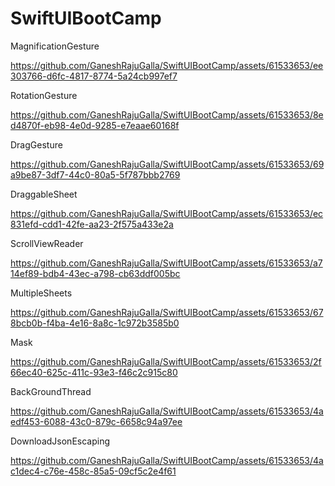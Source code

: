 # SwiftUIBootCamp

MagnificationGesture

https://github.com/GaneshRajuGalla/SwiftUIBootCamp/assets/61533653/ee303766-d6fc-4817-8774-5a24cb997ef7

RotationGesture

https://github.com/GaneshRajuGalla/SwiftUIBootCamp/assets/61533653/8ed4870f-eb98-4e0d-9285-e7eaae60168f

DragGesture

https://github.com/GaneshRajuGalla/SwiftUIBootCamp/assets/61533653/69a9be87-3df7-44c0-80a5-5f787bbb2769

DraggableSheet

https://github.com/GaneshRajuGalla/SwiftUIBootCamp/assets/61533653/ec831efd-cdd1-42fe-aa23-2f575a433e2a

ScrollViewReader

https://github.com/GaneshRajuGalla/SwiftUIBootCamp/assets/61533653/a714ef89-bdb4-43ec-a798-cb63ddf005bc

MultipleSheets

https://github.com/GaneshRajuGalla/SwiftUIBootCamp/assets/61533653/678bcb0b-f4ba-4e16-8a8c-1c972b3585b0

Mask

https://github.com/GaneshRajuGalla/SwiftUIBootCamp/assets/61533653/2f66ec40-625c-411c-93e3-f46c2c915c80

BackGroundThread

https://github.com/GaneshRajuGalla/SwiftUIBootCamp/assets/61533653/4aedf453-6088-43c0-879c-6658c94a97ee

DownloadJsonEscaping

https://github.com/GaneshRajuGalla/SwiftUIBootCamp/assets/61533653/4ac1dec4-c76e-458c-85a5-09cf5c2e4f61




